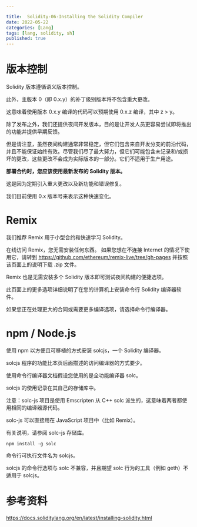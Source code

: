 ```yaml
---

title:  Solidity-06-Installing the Solidity Compiler
date: 2022-05-22
categories: [Lang]
tags: [lang, solidity, sh]
published: true
---
```


# 版本控制

Solidity 版本遵循语义版本控制。

此外，主版本 0（即 0.x.y）的补丁级别版本将不包含重大更改。

这意味着使用版本 0.x.y 编译的代码可以预期使用 0.x.z 编译，其中 z > y。

除了发布之外，我们还提供夜间开发版本，目的是让开发人员更容易尝试即将推出的功能并提供早期反馈。

但是请注意，虽然夜间构建通常非常稳定，但它们包含来自开发分支的前沿代码，并且不能保证始终有效。尽管我们尽了最大努力，但它们可能包含未记录和/或损坏的更改，这些更改不会成为实际版本的一部分。它们不适用于生产用途。

**部署合约时，您应该使用最新发布的 Solidity 版本。**

这是因为定期引入重大更改以及新功能和错误修复。

我们目前使用 0.x 版本号来表示这种快速变化。

# Remix

我们推荐 Remix 用于小型合约和快速学习 Solidity。

在线访问 Remix，您无需安装任何东西。 如果您想在不连接 Internet 的情况下使用它，请转到 https://github.com/ethereum/remix-live/tree/gh-pages 并按照该页面上的说明下载 .zip 文件。 

Remix 也是无需安装多个 Solidity 版本即可测试夜间构建的便捷选项。

此页面上的更多选项详细说明了在您的计算机上安装命令行 Solidity 编译器软件。 

如果您正在处理更大的合同或需要更多编译选项，请选择命令行编译器。

# npm / Node.js

使用 npm 以方便且可移植的方式安装 solcjs，一个 Solidity 编译器。 

solcjs 程序的功能比本页后面描述的访问编译器的方式要少。 

使用命令行编译器文档假设您使用的是全功能编译器 solc。 

solcjs 的使用记录在其自己的存储库中。

注意：solc-js 项目是使用 Emscripten 从 C++ solc 派生的，这意味着两者都使用相同的编译器源代码。 

solc-js 可以直接用在 JavaScript 项目中（比如 Remix）。 

有关说明，请参阅 solc-js 存储库。

```
npm install -g solc
```

命令行可执行文件名为 solcjs。

solcjs 的命令行选项与 solc 不兼容，并且期望 solc 行为的工具（例如 geth）不适用于 solcjs。


# 参考资料

https://docs.soliditylang.org/en/latest/installing-solidity.html

